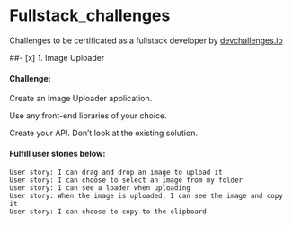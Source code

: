 # Fullstack_challenges
 Challenges to be certificated as a fullstack developer by <a href="https://devchallenges.io/">devchallenges.io</a>

##- [x] 1. Image Uploader

#### Challenge: 

Create an Image Uploader application. 

Use any front-end libraries of your choice. 

Create your API. Don’t look at the existing solution.

#### Fulfill user stories below:
```
User story: I can drag and drop an image to upload it
User story: I can choose to select an image from my folder
User story: I can see a loader when uploading
User story: When the image is uploaded, I can see the image and copy it
User story: I can choose to copy to the clipboard 
```
